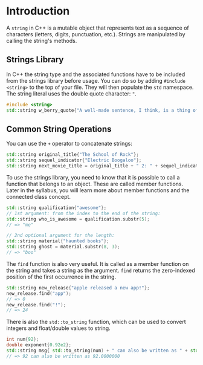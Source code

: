 # Introduction

A `string` in C++ is a mutable object that represents text as a sequence of characters (letters, digits, punctuation, etc.). 
Strings are manipulated by calling the string's methods.

## Strings Library

In C++ the string type and the associated functions have to be included from the strings library before usage.
You can do so by adding  `#include <string>` to the top of your file.
They will then populate the `std` namespace.
The string literal uses the double quote character: `"`.

```cpp
#include <string>
std::string w_berry_quote{"A well-made sentence, I think, is a thing of beauty."};
```

## Common String Operations

You can use the `+` operator to concatenate strings:

```cpp
std::string original_title{"The School of Rock"};
std::string sequel_indicator{"Electric Boogaloo"};
std::string next_movie_title = original_title + " 2: " + sequel_indicator;
```

To use the strings library, you need to know that it is possible to call a function that belongs to an object.
These are called member functions.
Later in the syllabus, you will learn more about member functions and the connected class concept.

```cpp
std::string qualification{"awesome"};
// 1st argument: from the index to the end of the string:
std::string who_is_awesome = qualification.substr(5); 
// => "me"

// 2nd optional argument for the length:
std::string material{"haunted books"};
std::string ghost = material.substr(8, 3);
// => "boo"
```


The `find` function is also very useful.
It is called as a member function on the string and takes a string as the argument.
`find` returns the zero-indexed position of the first occurrence in the string.

```cpp
std::string new_release{"apple released a new app!"};
new_release.find("app");
// => 0
new_release.find("!");
// => 24
```

There is also the `std::to_string` function, which can be used to convert integers and float/double values to string.

```cpp
int num{92};
double exponent{0.92e2};
std::string msg{ std::to_string(num) + " can also be written as " + std::to_string(exponent)};
// => 92 can also be written as 92.0000000
```
